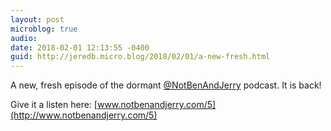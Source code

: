 ```yaml
---
layout: post
microblog: true
audio: 
date: 2018-02-01 12:13:55 -0400
guid: http://jeredb.micro.blog/2018/02/01/a-new-fresh.html
---
```

A new, fresh episode of the dormant [@NotBenAndJerry](https://micro.blog/NotBenAndJerry) podcast. It is back!

Give it a listen here: [www.notbenandjerry.com/5](http://www.notbenandjerry.com/5)
